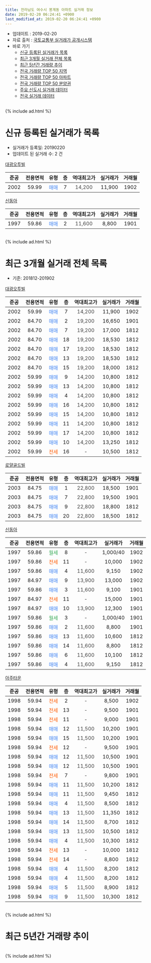 ```yaml
---
title: 전라남도 여수시 봉계동 아파트 실거래 정보
date: 2019-02-20 06:24:41 +0900
last_modified_at: 2019-02-20 06:24:41 +0900
---
```


* 업데이트 : 2019-02-20
* 자료 출처 : [국토교통부 실거래가 공개시스템](http://rt.molit.go.kr)
* 바로 가기
    * [신규 등록된 실거래가 목록](#신규-등록된-실거래가-목록)
    * [최근 3개월 실거래 전체 목록](#최근-3개월-실거래-전체-목록)
    * [최근 5년간 거래량 추이](#최근-5년간-거래량-추이)
    * [전국 거래량 TOP 50 지역](https://inasie.github.io/apt-trade-info/최근-3개월-전국에서-가장-거래가-많이-발생한-지역)
    * [전국 거래량 TOP 50 아파트](https://inasie.github.io/apt-trade-info/최근-3개월-전국에서-가장-거래가-많이-발생한-아파트)
    * [전국 거래량 TOP 50 분양권](https://inasie.github.io/apt-trade-info/최근-3개월-전국에서-가장-거래가-많이-발생한-분양권)
    * [주요 신도시 실거래 데이터](https://inasie.github.io/apt-trade-info/주요-신도시)
    * [전국 실거래 데이터](https://inasie.github.io/apt-trade-info/전국)
<br>
{% include ad.html %}
<br>

# 신규 등록된 실거래가 목록
* 실거래가 등록일: 20190220
* 업데이트 된 실거래 수: 2 건


[대광오투빌](https://search.naver.com/search.naver?query=%EC%A0%84%EB%9D%BC%EB%82%A8%EB%8F%84+%EC%97%AC%EC%88%98%EC%8B%9C+%EB%B4%89%EA%B3%84%EB%8F%99+%EB%8C%80%EA%B4%91%EC%98%A4%ED%88%AC%EB%B9%8C)

|준공|전용면적|유형|층|역대최고가|실거래가|거래월|
|:---:|:---:|:---:|:---:|:---:|:---:|:---:|
|2002|59.99|<span style="color:#4285f3">매매</span>|7|<span style="color:#444444">14,200</span>|11,900|1902|

[신동아](https://search.naver.com/search.naver?query=%EC%A0%84%EB%9D%BC%EB%82%A8%EB%8F%84+%EC%97%AC%EC%88%98%EC%8B%9C+%EB%B4%89%EA%B3%84%EB%8F%99+%EC%8B%A0%EB%8F%99%EC%95%84)

|준공|전용면적|유형|층|역대최고가|실거래가|거래월|
|:---:|:---:|:---:|:---:|:---:|:---:|:---:|
|1997|59.86|<span style="color:#4285f3">매매</span>|2|<span style="color:#444444">11,600</span>|8,800|1901|


<br>
{% include ad.html %}
<br>

# 최근 3개월 실거래 전체 목록
* 기준: 201812-201902


[대광오투빌](https://search.naver.com/search.naver?query=%EC%A0%84%EB%9D%BC%EB%82%A8%EB%8F%84+%EC%97%AC%EC%88%98%EC%8B%9C+%EB%B4%89%EA%B3%84%EB%8F%99+%EB%8C%80%EA%B4%91%EC%98%A4%ED%88%AC%EB%B9%8C)

|준공|전용면적|유형|층|역대최고가|실거래가|거래월|
|:---:|:---:|:---:|:---:|:---:|:---:|:---:|
|2002|59.99|<span style="color:#4285f3">매매</span>|7|<span style="color:#444444">14,200</span>|11,900|1902|
|2002|84.70|<span style="color:#4285f3">매매</span>|2|<span style="color:#444444">19,200</span>|16,650|1901|
|2002|84.70|<span style="color:#4285f3">매매</span>|7|<span style="color:#444444">19,200</span>|17,000|1812|
|2002|84.70|<span style="color:#4285f3">매매</span>|18|<span style="color:#444444">19,200</span>|18,530|1812|
|2002|84.70|<span style="color:#4285f3">매매</span>|17|<span style="color:#444444">19,200</span>|18,530|1812|
|2002|84.70|<span style="color:#4285f3">매매</span>|13|<span style="color:#444444">19,200</span>|18,530|1812|
|2002|84.70|<span style="color:#4285f3">매매</span>|15|<span style="color:#444444">19,200</span>|18,000|1812|
|2002|59.99|<span style="color:#4285f3">매매</span>|9|<span style="color:#444444">14,200</span>|10,800|1812|
|2002|59.99|<span style="color:#4285f3">매매</span>|13|<span style="color:#444444">14,200</span>|10,800|1812|
|2002|59.99|<span style="color:#4285f3">매매</span>|4|<span style="color:#444444">14,200</span>|10,800|1812|
|2002|59.99|<span style="color:#4285f3">매매</span>|16|<span style="color:#444444">14,200</span>|10,800|1812|
|2002|59.99|<span style="color:#4285f3">매매</span>|15|<span style="color:#444444">14,200</span>|10,800|1812|
|2002|59.99|<span style="color:#4285f3">매매</span>|11|<span style="color:#444444">14,200</span>|10,800|1812|
|2002|59.99|<span style="color:#4285f3">매매</span>|17|<span style="color:#444444">14,200</span>|10,800|1812|
|2002|59.99|<span style="color:#4285f3">매매</span>|10|<span style="color:#444444">14,200</span>|13,250|1812|
|2002|59.99|<span style="color:#ff5a00">전세</span>|16|<span style="color:#444444">-</span>|10,500|1812|

[로얄골드빌](https://search.naver.com/search.naver?query=%EC%A0%84%EB%9D%BC%EB%82%A8%EB%8F%84+%EC%97%AC%EC%88%98%EC%8B%9C+%EB%B4%89%EA%B3%84%EB%8F%99+%EB%A1%9C%EC%96%84%EA%B3%A8%EB%93%9C%EB%B9%8C)

|준공|전용면적|유형|층|역대최고가|실거래가|거래월|
|:---:|:---:|:---:|:---:|:---:|:---:|:---:|
|2003|84.75|<span style="color:#4285f3">매매</span>|1|<span style="color:#444444">22,800</span>|18,500|1901|
|2003|84.75|<span style="color:#4285f3">매매</span>|7|<span style="color:#444444">22,800</span>|19,500|1901|
|2003|84.75|<span style="color:#4285f3">매매</span>|9|<span style="color:#444444">22,800</span>|18,800|1812|
|2003|84.75|<span style="color:#4285f3">매매</span>|20|<span style="color:#444444">22,800</span>|18,500|1812|

[신동아](https://search.naver.com/search.naver?query=%EC%A0%84%EB%9D%BC%EB%82%A8%EB%8F%84+%EC%97%AC%EC%88%98%EC%8B%9C+%EB%B4%89%EA%B3%84%EB%8F%99+%EC%8B%A0%EB%8F%99%EC%95%84)

|준공|전용면적|유형|층|역대최고가|실거래가|거래월|
|:---:|:---:|:---:|:---:|:---:|:---:|:---:|
|1997|59.86|<span style="color:#34a853">월세</span>|8|<span style="color:#444444">-</span>|1,000/40|1902|
|1997|59.86|<span style="color:#ff5a00">전세</span>|11|<span style="color:#444444">-</span>|10,000|1902|
|1997|59.86|<span style="color:#4285f3">매매</span>|4|<span style="color:#444444">11,600</span>|9,150|1902|
|1997|84.97|<span style="color:#4285f3">매매</span>|9|<span style="color:#444444">13,900</span>|13,000|1902|
|1997|59.86|<span style="color:#4285f3">매매</span>|3|<span style="color:#444444">11,600</span>|9,100|1901|
|1997|84.97|<span style="color:#ff5a00">전세</span>|11|<span style="color:#444444">-</span>|15,000|1901|
|1997|84.97|<span style="color:#4285f3">매매</span>|10|<span style="color:#444444">13,900</span>|12,300|1901|
|1997|59.86|<span style="color:#34a853">월세</span>|3|<span style="color:#444444">-</span>|1,000/40|1901|
|1997|59.86|<span style="color:#4285f3">매매</span>|2|<span style="color:#444444">11,600</span>|8,800|1901|
|1997|59.86|<span style="color:#4285f3">매매</span>|13|<span style="color:#444444">11,600</span>|10,600|1812|
|1997|59.86|<span style="color:#4285f3">매매</span>|14|<span style="color:#444444">11,600</span>|8,800|1812|
|1997|59.86|<span style="color:#4285f3">매매</span>|6|<span style="color:#444444">11,600</span>|10,100|1812|
|1997|59.86|<span style="color:#4285f3">매매</span>|4|<span style="color:#444444">11,600</span>|9,150|1812|

[아주타운](https://search.naver.com/search.naver?query=%EC%A0%84%EB%9D%BC%EB%82%A8%EB%8F%84+%EC%97%AC%EC%88%98%EC%8B%9C+%EB%B4%89%EA%B3%84%EB%8F%99+%EC%95%84%EC%A3%BC%ED%83%80%EC%9A%B4)

|준공|전용면적|유형|층|역대최고가|실거래가|거래월|
|:---:|:---:|:---:|:---:|:---:|:---:|:---:|
|1998|59.94|<span style="color:#ff5a00">전세</span>|2|<span style="color:#444444">-</span>|8,500|1902|
|1998|59.94|<span style="color:#ff5a00">전세</span>|13|<span style="color:#444444">-</span>|9,500|1901|
|1998|59.94|<span style="color:#ff5a00">전세</span>|11|<span style="color:#444444">-</span>|9,000|1901|
|1998|59.94|<span style="color:#4285f3">매매</span>|12|<span style="color:#444444">11,500</span>|10,200|1901|
|1998|59.94|<span style="color:#4285f3">매매</span>|15|<span style="color:#444444">11,500</span>|10,200|1901|
|1998|59.94|<span style="color:#ff5a00">전세</span>|12|<span style="color:#444444">-</span>|9,500|1901|
|1998|59.94|<span style="color:#4285f3">매매</span>|12|<span style="color:#444444">11,500</span>|10,500|1901|
|1998|59.94|<span style="color:#4285f3">매매</span>|12|<span style="color:#444444">11,500</span>|10,500|1901|
|1998|59.94|<span style="color:#ff5a00">전세</span>|7|<span style="color:#444444">-</span>|9,800|1901|
|1998|59.94|<span style="color:#4285f3">매매</span>|11|<span style="color:#444444">11,500</span>|10,200|1812|
|1998|59.94|<span style="color:#4285f3">매매</span>|11|<span style="color:#444444">11,500</span>|9,450|1812|
|1998|59.94|<span style="color:#4285f3">매매</span>|4|<span style="color:#444444">11,500</span>|8,500|1812|
|1998|59.94|<span style="color:#4285f3">매매</span>|13|<span style="color:#444444">11,500</span>|11,350|1812|
|1998|59.94|<span style="color:#4285f3">매매</span>|14|<span style="color:#444444">11,500</span>|8,700|1812|
|1998|59.94|<span style="color:#4285f3">매매</span>|13|<span style="color:#444444">11,500</span>|10,500|1812|
|1998|59.94|<span style="color:#4285f3">매매</span>|4|<span style="color:#444444">11,500</span>|10,300|1812|
|1998|59.94|<span style="color:#ff5a00">전세</span>|13|<span style="color:#444444">-</span>|10,000|1812|
|1998|59.94|<span style="color:#ff5a00">전세</span>|14|<span style="color:#444444">-</span>|8,800|1812|
|1998|59.94|<span style="color:#4285f3">매매</span>|4|<span style="color:#444444">11,500</span>|8,200|1812|
|1998|59.94|<span style="color:#4285f3">매매</span>|4|<span style="color:#444444">11,500</span>|8,200|1812|
|1998|59.94|<span style="color:#4285f3">매매</span>|5|<span style="color:#444444">11,500</span>|8,900|1812|
|1998|59.94|<span style="color:#4285f3">매매</span>|9|<span style="color:#444444">11,500</span>|10,300|1812|


<br>
{% include ad.html %}
<br>

# 최근 5년간 거래량 추이


<div style="width:100%;">
    <canvas id="deal_progress" height="200"></canvas>
</div>

<script>
new Chart(document.getElementById("deal_progress"), {
    type: 'line',
    data: {
        labels: ['201402','201403','201404','201405','201406','201407','201408','201409','201410','201411','201412','201501','201502','201503','201504','201505','201506','201507','201508','201509','201510','201511','201512','201601','201602','201603','201604','201605','201606','201607','201608','201609','201610','201611','201612','201701','201702','201703','201704','201705','201706','201707','201708','201709','201710','201711','201712','201801','201802','201803','201804','201805','201806','201807','201808','201809','201810','201811','201812','201901','201902'],
        datasets: [{
            label: '매매',
            pointRadius: 1,
            data: [9, 11, 20, 38, 18, 26, 13, 18, 11, 9, 8, 9, 10, 21, 14, 22, 89, 47, 38, 19, 28, 29, 22, 13, 13, 23, 23, 19, 37, 31, 38, 23, 25, 27, 7, 14, 12, 19, 17, 30, 19, 27, 31, 28, 17, 17, 18, 13, 18, 33, 18, 10, 15, 22, 12, 26, 22, 16, 30, 10, 3],
            borderColor: "rgba(255, 201, 14, 1)",
            backgroundColor: "rgba(255, 201, 14, 0.5)",
            fill: false,
            lineTension: 0
        },{
            label: '전월세',
            pointRadius: 1,
            data: [17, 21, 9, 6, 19, 13, 19, 18, 22, 20, 10, 11, 10, 26, 22, 15, 14, 23, 29, 41, 26, 15, 22, 16, 0, 20, 14, 18, 11, 12, 10, 17, 17, 9, 8, 13, 11, 13, 10, 14, 10, 10, 12, 21, 15, 16, 10, 11, 15, 13, 20, 10, 10, 13, 8, 10, 6, 10, 3, 6, 3],
            borderColor: "rgba(0, 141, 185, 1)",
            backgroundColor: "rgba(0, 141, 185, 0.5)",
            fill: false,
            lineTension: 0
        }
        ]
    },
    options: {
        responsive: true,
        title: {
            display: false
        },
        tooltips: {
            mode: 'index',
            intersect: false
        },
        hover: {
            mode: 'nearest',
            intersect: true
        },
        scales: {
            xAxes: [{
                display: true,
                scaleLabel: {
                    display: true,
                    labelString: '년/월'
                }
            }],
            yAxes: [{
                display: true,
                ticks: {
                    suggestedMin: 0,
                },
                scaleLabel: {
                    display: true,
                    labelString: '실거래 수'
                }
            }]
        }
    }
});

</script>


<br>
{% include ad.html %}
<br>


